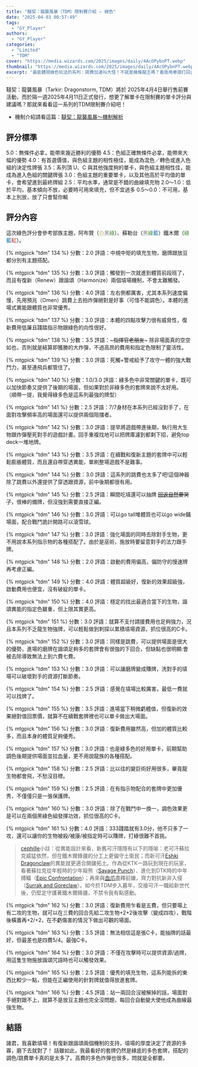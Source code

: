 ```yaml
---
title: "韃契：龍襲風暴（TDM）限制賽介紹 — 綠色"
date: "2025-04-03 00:57:49"
tags:
  - "GY_Player"
authors:
  - "GY_Player"
categories:
  - "Limited"
  - "TDM"
cover: "https://media.wizards.com/2025/images/daily/4AcOPybnPT.webp"
thumbnail: "https://media.wizards.com/2025/images/daily/4AcOPybnPT.webp"
excerpt: "最能體現綠色玩法的系列：跳費加速叫大怪！不就是幾條龍王嗎？看我用拳頭打回去！"
---
```


韃契：龍襲風暴（Tarkir: Dragonstorm, TDM）將於 2025年4月4日舉行售前賽活動，而於隔一週2025年4月11日正式發行，想更了解單卡在限制賽的單卡評分與建議嗎？那就來看看這一系列的TDM限制賽介紹吧！

- 機制介紹請看這篇：[韃契：龍襲風暴～機制解析](https://guildmagesforum.tw/TDM-mechanism/)

## 評分標準

<!---評分標準若有異動，會直接更新此template，如有需要調整請作者向團隊提出template更新的需求，完成討論後會再進版--->

5.0：無條件必拿，能帶來幾近勝利的優勢
4.5：色組正確無條件必拿，能帶來大幅的優勢
4.0：有首選價值，與色組主題的相性極佳，能成為混色／轉色或進入色組的決定性牌張
3.5：系列頂 U、C 與其他強度夠的單卡，與色組主題相性佳，能成為進入色組的關鍵牌張
3.0：色組主題的重要單卡，以及其他高於平均值的單卡，會希望進到最終牌組
2.5：平均水準，通常是不錯的曲線填充物
2.0～1.0：低於平均，基本傾向不放，必要時可用來填充，但不宜過多
0.5～0.0：不可用，基本上別放，放了只會幫你輸

## 評分內容

這次綠色評分會參考部族主題，阿布贊（<span style="color:#C3B270">白</span><span style="color:#808080">黑</span><span style="color:#4A8A3D">綠</span>）、蘇勒台（<span style="color:#808080">黑</span><span style="color:#4A8A3D">綠</span><span style="color:#006DB3">藍</span>）鐵木爾（<span style="color:#4A8A3D">綠</span><span style="color:#006DB3">藍</span><span style="color:#AF2321">紅</span>）。

<!---134--->
{% mtgpick "tdm" 134 %}
分數：2.0
評語：中規中矩的填充生物，磨牌跟放豆都分別有主題搭配。

<!---135--->
{% mtgpick "tdm" 135 %}
分數：3.0
評語：觸發到一次就進到體質前段班了，而且有復新（Renew）跟諧頌（Harmonize）兩個墳場機制，不會太難觸發。

<!---136--->
{% mtgpick "tdm" 136 %}
分數：4.0
評語：左右側都厲害，尤其本系列速度偏慢，先用預兆（Omen）跳費上去拍炸彈絕對是好事（可惜不能調色）。本體的進場式異能跟體質也非常優秀。


<!---137--->
{% mtgpick "tdm" 137 %}
分數：3.0
評語：本體的四點攻擊力很有威脅性，復新費用低廉且踐踏指示物跟綠色的向性很好。


<!---138--->
{% mtgpick "tdm" 138 %}
分數：3.5
評語：~~~指揮官老朋友~~~ 除非場面真的空空如也，否則就是結算即獲勝的大炸彈，不過高昂的費用和指定色限制了靈活性。


<!---139--->
{% mtgpick "tdm" 139 %}
分數：3.0
評語：死觸+警戒給予了攻守一體的強大戰鬥力，甚至連飛兵都管住了。


<!---140--->
{% mtgpick "tdm" 140 %}
分數：1.0/3.0
評語：綠多色中非常關鍵的單卡，既可以加快節奏又提供了後期的場面，但如果對於非綠多色的套牌來說不太好用。
（順帶一提，我覺得綠多色是這系列最強的牌型）


<!---141--->
{% mtgpick "tdm" 141 %}
分數：2.5
評語：7/7身材在本系列已經沒對手了，在面對攻擊頻率高的場面還可以提供兩個阻擋者。


<!---142--->
{% mtgpick "tdm" 142 %}
分數：3.0
評語：提早將遊戲帶進後期，執行用大生物跟炸彈壓死對手的遊戲計畫。回手重複找地可以把牌庫濾到都剩下招，避免top deck一堆地牌。


<!---143--->
{% mtgpick "tdm" 143 %}
分數：3.5
評語：在續戰和復新主題的套牌中可以輕鬆膨脹體質，而且還自帶穿透異能，單刷整場遊戲不是難事。


<!---144--->
{% mtgpick "tdm" 144 %}
分數：3.0
評語：這系列的跳費也太多了吧!這個神器除了跳費以外還提供了穿透跟資源，前中後期都很有用。


<!---145--->
{% mtgpick "tdm" 145 %}
分數：2.5
評語：瞬間吃墳還可以抽牌 ~~[回返自然](https://scryfall.com/card/thb/197/zht/%E5%9B%9E%E8%BF%94%E8%87%AA%E7%84%B6-(return-to-nature))要哭了~~，很棒的備牌，但沒強到需要直接正編。


<!---146--->
{% mtgpick "tdm" 146 %}
分數：3.0
評語：可以go tall堆體質也可以go wide鋪場面，配合戰鬥詭計開路可以滾雪球。


<!---147--->
{% mtgpick "tdm" 147 %}
分數：3.0
評語：強化場面的同時去除對手生物，更不用說本系列指示物的各種搭配了。由於是巫術，施放時要留意對手的法力跟手牌。


<!---148--->
{% mtgpick "tdm" 148 %}
分數：2.0
評語：啟動的費用偏高，偏防守的慢速牌再考慮正編。


<!---149--->
{% mtgpick "tdm" 149 %}
分數：4.0
評語：體質超級好，復新的效果超級強，啟動費用也便宜，沒有破綻的單卡。


<!---150--->
{% mtgpick "tdm" 150 %}
分數：4.0
評語：穩定的找出最適合當下的生物，諧頌異能的指定色雖重，但上限其實更高。


<!---151--->
{% mtgpick "tdm" 151 %}
分數：3.0
評語：就算不支付請援費用也足夠強力，況且本系列不乏龍生物強牌，可以輕鬆做到刺探以累積墳場資源，抓位很高的C卡。


<!---152--->
{% mtgpick "tdm" 152 %}
分數：3.0
評語：同樣是跳費，可以提供場面是很大的優勢，進場的磨牌在諧頌足夠多的套牌會有很強的下回合，但缺點也很明顯:會被去除導致無法上到六費七費。


<!---153--->
{% mtgpick "tdm" 153 %}
分數：3.0
評語：可以讓磨牌變成賺牌，洗對手的墳場可以破壞對手的資源打斷節奏。


<!---154--->
{% mtgpick "tdm" 154 %}
分數：2.5
評語：感覺在墳場比較厲害，最低一費就可以找牌了。


<!---155--->
{% mtgpick "tdm" 155 %}
分數：3.5
評語：進場當下稍微虧體值，但復新的效果絕對值回票價，就算不在續戰套牌裡也可以單卡做出大場面。


<!---156--->
{% mtgpick "tdm" 156 %}
分數：3.0
評語：復新費用雖然高，但加的體質比較多，而且本身的體質足夠優秀。


<!---157--->
{% mtgpick "tdm" 157 %}
分數：3.0
評語：也是綠多色的好用單卡，前期幫助調色後期提供場面並拉血量，更不用說龍族的各種搭配。


<!---158--->
{% mtgpick "tdm" 158 %}
分數：2.5
評語：比以往的變巨術好用很多，畢竟龍生物都會飛，不愁沒目標。


<!---159--->
{% mtgpick "tdm" 159 %}
分數：2.5
評語：在有指示物配合的套牌中更加優秀，不僅僅只是一張保護牌。


<!---160--->
{% mtgpick "tdm" 160 %}
分數：3.0
評語：除了在戰鬥中一換一，調色效果更是可以在兩個黑綠色組發揮功效，抓位很高的C卡。


<!---161--->
{% mtgpick "tdm" 161 %}
分數：4.0
評語：333踐踏就有3.0分，他不只多了一攻，還可以讓你的生物被殺/被康/被指定時可以賺牌，打綠很難不首挑。

> [cephille](https://guildmagesforum.tw/tags/cephille/)小註：從異能設計來看，新舊可汗隱隱有以下的隱喻：老可汗蘇拉克威猛依然，但在鐵木爾鋒疆的分工上更偏守土衛民；而新可汗[Eshki Dragonclaw](https://scryfall.com/card/tdm/182/eshki-dragonclaw)的異能就更適合開疆拓土。作為從KTK一路玩到現在的玩家，看著蘇拉克從年輕時的少年毆熊（[Savage Punch](https://scryfall.com/card/ktk/147/savage-punch)）、進化到DTK時的中年搏鱷（[Epic Confrontation](https://scryfall.com/card/dtk/185/epic-confrontation)）；再來與[血爪](https://scryfall.com/card/m19/186/goreclaw-terror-of-qal-sisma)盡釋前嫌，齊力對抗新非入侵（[Surrak and Goreclaw](https://scryfall.com/card/mom/337/surrak-and-goreclaw)）。如今於TDM步入暮年，交接可汗一職給新世代後，仍堅定守護著鐵木爾鋒疆，不禁令我有點感動。


<!---162--->
{% mtgpick "tdm" 162 %}
分數：3.0
評語：復新費用乍看是五費，但只要場上有二攻的生物，就可以在三費的回合先給二攻生物+2+2後攻擊（變成四攻），戰階後橫置再+2/+2，在不虧傷害的情況下做出可觀的場面。


<!---163--->
{% mtgpick "tdm" 163 %}
分數：3.5
評語：無法相信這是張C卡，能抽牌的話最好，但最差也是四費5/4。最強C卡。


<!---164--->
{% mtgpick "tdm" 164 %}
分數：3.0
評語：不僅在攻擊時可以提供資源/過牌，用這隻生物施放諧頌咒語時也可以觸發效果。


<!---165--->
{% mtgpick "tdm" 165 %}
分數：2.5
評語：優秀的填充生物，這系列能拆的東西比較少一點，但能在正編使用的針對牌就值得放進套牌。


<!---166--->
{% mtgpick "tdm" 166 %}
分數：4.5
評語：站一兩回合沒被解掉的話，場面對手絕對跟不上，就算不是放豆主題也完全沒問題，每回合自動變大使他成為曲線最強生物。


## 結語
諸君，我喜歡墳場！有復新跟諧頌兩個機制的支持，墳場的厚度決定了資源的多寡，磨下去就對了！
話雖如此，我最看好的套牌仍然是綠底的多色套牌，搭配的調色/跳費單卡真的是太多了。高費的多色炸彈也很多，問就是全都要。
